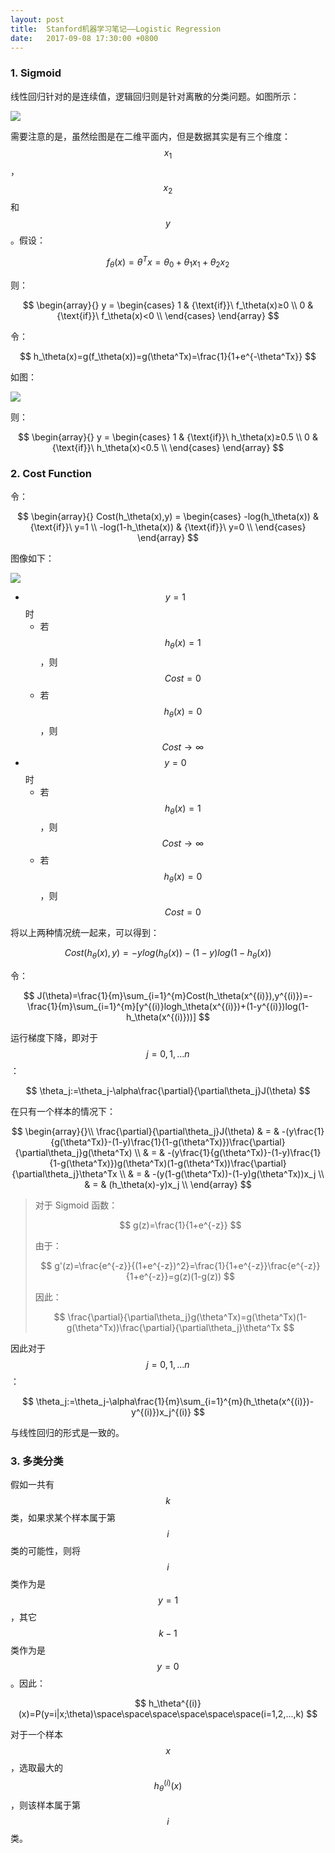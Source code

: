 ```yaml
---
layout: post
title:  Stanford机器学习笔记——Logistic Regression
date:   2017-09-08 17:30:00 +0800
---
```


### 1. Sigmoid

线性回归针对的是连续值，逻辑回归则是针对离散的分类问题。如图所示：

![]({{site.baseurl}}/images/stanford-ml/logistic-regression-1.png)

需要注意的是，虽然绘图是在二维平面内，但是数据其实是有三个维度：$$x_1$$，$$x_2$$ 和 $$y$$。假设：

$$ f_\theta(x)=\theta^Tx=\theta_0+\theta_1x_1+\theta_2x_2 $$

则：

$$
\begin{array}{}
y = \begin{cases}
1 & {\text{if}}\ f_\theta(x)≥0 \\
0 & {\text{if}}\ f_\theta(x)<0 \\ 
\end{cases}
\end{array}
$$

令：

$$ h_\theta(x)=g(f_\theta(x))=g(\theta^Tx)=\frac{1}{1+e^{-\theta^Tx}} $$

如图：

![]({{site.baseurl}}/images/stanford-ml/logistic-regression-2.png)

则：

$$
\begin{array}{}
y = \begin{cases}
1 & {\text{if}}\ h_\theta(x)≥0.5 \\
0 & {\text{if}}\ h_\theta(x)<0.5 \\ 
\end{cases}
\end{array}
$$

### 2. Cost Function

令：

$$
\begin{array}{}
Cost(h_\theta(x),y) = \begin{cases}
-log(h_\theta(x)) & {\text{if}}\ y=1 \\
-log(1-h_\theta(x)) & {\text{if}}\ y=0 \\ 
\end{cases}
\end{array}
$$

图像如下：

![]({{site.baseurl}}/images/stanford-ml/logistic-regression-3.png)

- $$ y=1 $$ 时
    + 若 $$ h_\theta(x)=1 $$，则 $$ Cost=0 $$
    + 若 $$ h_\theta(x)=0 $$，则 $$ Cost\rightarrow\infty $$
- $$ y=0 $$ 时
    + 若 $$ h_\theta(x)=1 $$，则 $$ Cost\rightarrow\infty $$
    + 若 $$ h_\theta(x)=0 $$，则 $$ Cost=0 $$

将以上两种情况统一起来，可以得到：

$$ Cost(h_\theta(x),y)=-ylog(h_\theta(x))-(1-y)log(1-h_\theta(x)) $$

令：

$$ J(\theta)=\frac{1}{m}\sum_{i=1}^{m}Cost(h_\theta(x^{(i)}),y^{(i)})=-\frac{1}{m}\sum_{i=1}^{m}[y^{(i)}logh_\theta(x^{(i)})+(1-y^{(i)})log(1-h_\theta(x^{(i)}))] $$

运行梯度下降，即对于 $$ j=0,1,...n $$：

$$ \theta_j:=\theta_j-\alpha\frac{\partial}{\partial\theta_j}J(\theta) $$

在只有一个样本的情况下：

$$
\begin{array}{}\\
\frac{\partial}{\partial\theta_j}J(\theta) & = & -(y\frac{1}{g(\theta^Tx)}-(1-y)\frac{1}{1-g(\theta^Tx)})\frac{\partial}{\partial\theta_j}g(\theta^Tx) \\
& = & -(y\frac{1}{g(\theta^Tx)}-(1-y)\frac{1}{1-g(\theta^Tx)})g(\theta^Tx)(1-g(\theta^Tx))\frac{\partial}{\partial\theta_j}\theta^Tx \\
& = & -(y(1-g(\theta^Tx))-(1-y)g(\theta^Tx))x_j \\
& = & (h_\theta(x)-y)x_j \\
\end{array}
$$

> 对于 Sigmoid 函数：
> 
> $$ g(z)=\frac{1}{1+e^{-z}} $$
> 
> 由于：
> 
> $$ g'(z)=\frac{e^{-z}}{(1+e^{-z})^2}=\frac{1}{1+e^{-z}}\frac{e^{-z}}{1+e^{-z}}=g(z)(1-g(z)) $$
> 
> 因此：
> 
> $$ \frac{\partial}{\partial\theta_j}g(\theta^Tx)=g(\theta^Tx)(1-g(\theta^Tx))\frac{\partial}{\partial\theta_j}\theta^Tx $$

因此对于 $$ j=0,1,...n $$：

$$ \theta_j:=\theta_j-\alpha\frac{1}{m}\sum_{i=1}^{m}(h_\theta(x^{(i)})-y^{(i)})x_j^{(i)} $$

与线性回归的形式是一致的。

### 3. 多类分类

假如一共有 $$k$$ 类，如果求某个样本属于第 $$i$$ 类的可能性，则将 $$i$$ 类作为是 $$y=1$$，其它 $$k-1$$ 类作为是 $$y=0$$。因此：

$$ h_\theta^{(i)}(x)=P(y=i|x;\theta)\space\space\space\space\space\space(i=1,2,...,k) $$

对于一个样本 $$x$$，选取最大的 $$h_\theta^{(i)}(x)$$，则该样本属于第 $$i$$ 类。


